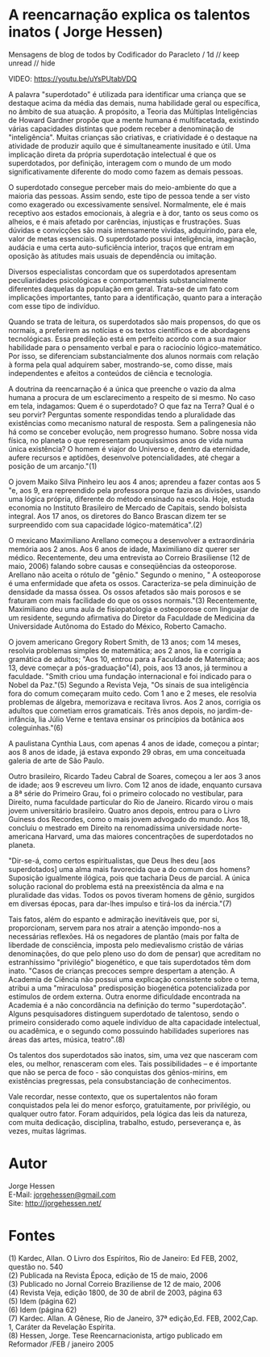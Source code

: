 # A reencarnação explica os talentos inatos ( Jorge Hessen)
Mensagens de blog de todos by Codificador do Paracleto  /  1d  //  keep unread  //  hide


VIDEO: https://youtu.be/uYsPUtabVDQ

A palavra "superdotado" é utilizada para identificar uma criança que se destaque acima da média das demais, numa habilidade geral ou específica, no âmbito de sua atuação. A propósito, a Teoria das Múltiplas Inteligências de Howard Gardner propõe que a mente humana é multifacetada, existindo várias capacidades distintas que podem receber a denominação de "inteligência". Muitas crianças são criativas, e criatividade é o destaque na atividade de produzir aquilo que é simultaneamente inusitado e útil. Uma implicação direta da própria superdotação intelectual é que os superdotados, por definição, interagem com o mundo de um modo significativamente diferente do modo como fazem as demais pessoas.

O superdotado consegue perceber mais do meio-ambiente do que a maioria das pessoas. Assim sendo, este tipo de pessoa tende a ser visto como exagerado ou excessivamente sensível. Normalmente, ele é mais receptivo aos estados emocionais, à alegria e à dor, tanto os seus como os alheios, e é mais afetado por carências, injustiças e frustrações. Suas dúvidas e convicções são mais intensamente vividas, adquirindo, para ele, valor de metas essenciais. O superdotado possui inteligência, imaginação, audácia e uma certa auto-suficiência interior, traços que entram em oposição às atitudes mais usuais de dependência ou imitação.

Diversos especialistas concordam que os superdotados apresentam peculiaridades psicológicas e comportamentais substancialmente diferentes daquelas da população em geral. Trata-se de um fato com implicações importantes, tanto para a identificação, quanto para a interação com esse tipo de indivíduo.

Quando se trata de leitura, os superdotados são mais propensos, do que os normais, a preferirem as notícias e os textos científicos e de abordagens tecnológicas. Essa predileção está em perfeito acordo com a sua maior habilidade para o pensamento verbal e para o raciocínio lógico-matemático. Por isso, se diferenciam substancialmente dos alunos normais com relação à forma pela qual adquirem saber, mostrando-se, como disse, mais independentes e afeitos a conteúdos de ciência e tecnologia.

A doutrina da reencarnação é a única que preenche o vazio da alma humana a procura de um esclarecimento a respeito de si mesmo. No caso em tela, indagamos: Quem é o superdotado? O que faz na Terra? Qual é o seu porvir? Perguntas somente respondidas tendo a pluralidade das existências como mecanismo natural de resposta. Sem a palingenesia não há como se conceber evolução, nem progresso humano. Sobre nossa vida física, no planeta o que representam pouquíssimos anos de vida numa única existência? O homem é viajor do Universo e, dentro da eternidade, aufere recursos e aptidões, desenvolve potencialidades, até chegar a posição de um arcanjo."(1)

O jovem Maiko Silva Pinheiro leu aos 4 anos; aprendeu a fazer contas aos 5 "e, aos 9, era repreendido pela professora porque fazia as divisões, usando uma lógica própria, diferente do método ensinado na escola. Hoje, estuda economia no Instituto Brasileiro de Mercado de Capitais, sendo bolsista integral. Aos 17 anos, os diretores do Banco Brascan dizem ter se surpreendido com sua capacidade lógico-matemática".(2)

O mexicano Maximiliano Arellano começou a desenvolver a extraordinária memória aos 2 anos. Aos 6 anos de idade, Maximiliano diz querer ser médico. Recentemente, deu uma entrevista ao Correio Brasiliense (12 de maio, 2006) falando sobre causas e conseqüências da osteoporose. Arellano não aceita o rótulo de "gênio." Segundo o menino, " A osteoporose é uma enfermidade que afeta os ossos. Caracteriza-se pela diminuição de densidade da massa óssea. Os ossos afetados são mais porosos e se fraturam com mais facilidade do que os ossos normais."(3) Recentemente, Maximiliano deu uma aula de fisiopatologia e osteoporose com linguajar de um residente, segundo afirmativa do Diretor da Faculdade de Medicina da Universidade Autônoma do Estado do México, Roberto Camacho.

O jovem americano Gregory Robert Smith, de 13 anos; com 14 meses, resolvia problemas simples de matemática; aos 2 anos, lia e corrigia a gramática de adultos; "Aos 10, entrou para a Faculdade de Matemática; aos 13, deve começar a pós-graduação"(4), pois, aos 13 anos, já terminou a faculdade. "Smith criou uma fundação internacional e foi indicado para o Nobel da Paz."(5) Segundo a Revista Veja, "Os sinais de sua inteligência fora do comum começaram muito cedo. Com 1 ano e 2 meses, ele resolvia problemas de álgebra, memorizava e recitava livros. Aos 2 anos, corrigia os adultos que cometiam erros gramaticais. Três anos depois, no jardim-de-infância, lia Júlio Verne e tentava ensinar os princípios da botânica aos coleguinhas."(6)

A paulistana Cynthia Laus, com apenas 4 anos de idade, começou a pintar; aos 8 anos de idade, já estava expondo 29 obras, em uma conceituada galeria de arte de São Paulo.

Outro brasileiro, Ricardo Tadeu Cabral de Soares, começou a ler aos 3 anos de idade; aos 9 escreveu um livro. Com 12 anos de idade, enquanto cursava a 8ª série do Primeiro Grau, foi o primeiro colocado no vestibular, para Direito, numa faculdade particular do Rio de Janeiro. Ricardo virou o mais jovem universitário brasileiro. Quatro anos depois, entrou para o Livro Guiness dos Recordes, como o mais jovem advogado do mundo. Aos 18, concluiu o mestrado em Direito na renomadíssima universidade norte-americana Harvard, uma das maiores concentrações de superdotados no planeta.

"Dir-se-á, como certos espiritualistas, que Deus lhes deu [aos superdotados] uma alma mais favorecida que a do comum dos homens? Suposição igualmente ilógica, pois que tacharia Deus de parcial. A única solução racional do problema está na preexistência da alma e na pluralidade das vidas. Todos os povos tiveram homens de gênio, surgidos em diversas épocas, para dar-lhes impulso e tirá-los da inércia."(7)

Tais fatos, além do espanto e admiração inevitáveis que, por si, proporcionam, servem para nos atrair a atenção impondo-nos a necessárias reflexões. Há os negadores de plantão (mais por falta de liberdade de consciência, imposta pelo medievalismo cristão de várias denominações, do que pelo pleno uso do dom de pensar) que acreditam no estranhíssimo "privilégio" biogenético, e que tais superdotados têm dom inato. "Casos de crianças precoces sempre despertam a atenção. A Academia de Ciência não possui uma explicação consistente sobre o tema, atribui a uma "miraculosa" predisposição biogenética potencializada por estímulos de ordem externa. Outra enorme dificuldade encontrada na Academia é a não concordância na definição do termo "superdotação". Alguns pesquisadores distinguem superdotado de talentoso, sendo o primeiro considerado como aquele indivíduo de alta capacidade intelectual, ou acadêmica, e o segundo como possuindo habilidades superiores nas áreas das artes, música, teatro".(8)

Os talentos dos superdotados são inatos, sim, uma vez que nasceram com eles, ou melhor, renasceram com eles. Tais possibilidades – e é importante que não se perca de foco - são conquistas dos gênios-mirins, em existências pregressas, pela consubstanciação de conhecimentos.

Vale recordar, nesse contexto, que os supertalentos não foram conquistados pela lei do menor esforço, gratuitamente, por privilégio, ou qualquer outro fator. Foram adquiridos, pela lógica das leis da natureza, com muita dedicação, disciplina, trabalho, estudo, perseverança e, às vezes, muitas lágrimas.


# Autor
Jorge Hessen  
E-Mail: jorgehessen@gmail.com   
Site: http://jorgehessen.net/  


# Fontes
(1) Kardec, Allan. O Livro dos Espíritos, Rio de Janeiro: Ed FEB, 2002, questão no. 540  
(2) Publicada na Revista Época, edição de 15 de maio, 2006  
(3) Publicado no Jornal Correio Braziliense de 12 de maio, 2006  
(4) Revista Veja, edição 1800, de 30 de abril de 2003, página 63  
(5) Idem (página 62)  
(6) Idem (página 62)  
(7) Kardec. Allan. A Gênese, Rio de Janeiro, 37ª edição,Ed. FEB, 2002,Cap. 1, Caráter da Revelação Espírita.  
(8) Hessen, Jorge. Tese Reencarnacionista, artigo publicado em Reformador /FEB / janeiro 2005  


